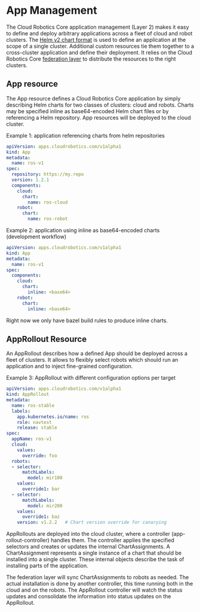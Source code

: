 # App Management

The Cloud Robotics Core application management (Layer 2) makes it easy to define and deploy
arbitrary applications across a fleet of cloud and robot clusters. The
[Helm v2 chart format](https://helm.sh/docs/developing_charts/) is used to define an application
at the scope of a single cluster. Additional custom resources tie them together to a
cross-cluster application and define their deployment. It relies on the Cloud Robotics Core
[federation layer](federation.md) to distribute the resources to the right clusters.

## App resource

The App resource defines a Cloud Robotics Core application by simply describing Helm charts for
two classes of clusters: cloud and robots. Charts may be specified inline as base64-encoded Helm
chart files or by referencing a Helm repository. App resources will be deployed to the cloud
cluster.

Example 1: application referencing charts from helm repositories

```yaml
apiVersion: apps.cloudrobotics.com/v1alpha1
kind: App
metadata:
  name: ros-v1
spec:
  repository: https://my.repo
  version: 1.2.1
  components:
    cloud:
      chart:
        name: ros-cloud
    robot:
      chart:
        name: ros-robot
```

Example 2: application using inline as base64-encoded charts (development workflow)

```yaml
apiVersion: apps.cloudrobotics.com/v1alpha1
kind: App
metadata:
  name: ros-v1
spec:
  components:
    cloud:
      chart:
        inline: <base64>
    robot:
      chart:
        inline: <base64>
```

Right now we only have bazel build rules to produce inline charts.

## AppRollout Resource

An AppRollout describes how a defined App should be deployed across a fleet of clusters. It allows
to flexibly select robots which should run an application and to inject fine-grained configuration.

Example 3: AppRollout with different configuration options per target

```yaml
apiVersion: apps.cloudrobotics.com/v1alpha1
kind: AppRollout
metadata:
  name: ros-stable
  labels:
    app.kubernetes.io/name: ros
    role: navtest
    release: stable
spec:
  appName: ros-v1
  cloud:
    values:
      override: foo
  robots:
  - selector:
      matchLabels:
        model: mir100
    values:
      override1: bar
  - selector:
      matchLabels:
        model: mir200
    values:
      override1: baz
    version: v1.2.2   # Chart version override for canarying
```

AppRollouts are deployed into the cloud cluster, where a controller (app-rollout-controller) handles them.
The controller applies the specified selectors and creates or updates the internal
ChartAssignments. A ChartAssignment represents a single instance of a chart that should be
installed into a single cluster. These internal objects describe the task of installing parts of
the application.

The federation layer will sync ChartAssignments to robots as needed. The actual installation is
done by another controller, this time running both in the cloud and on the robots. The AppRollout
controller will watch the status updates and consolidate the information into status updates on
the AppRollout.
